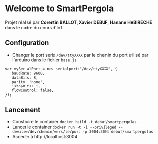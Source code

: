 # Welcome to SmartPergola

Projet réalisé par **Corentin BALLOT**, **Xavier DEBUF**, **Hanane HABIRECHE** dans le cadre du cours d'IoT.

## Configuration

- Changer le port serie `/dev/ttyXXXX` par le chemin du port utilisé par l'arduino dans le fichier `base.js`

```
var mySerialPort = new serialport("/dev/ttyXXXX", {
   baudRate: 9600,
   dataBits: 8,
   parity: 'none',
   'stopBits: 1,
   flowControl: false,
});
```
## Lancement

- Construire le container `docker build -t debuf/smartpergolas .`
- Lancer le container `docker run -t -i --privileged --device=/dev/chemin/vers/le/port -p 3004:3004 debuf/smartpergolas`
- Acceder à http://localhost:3004
